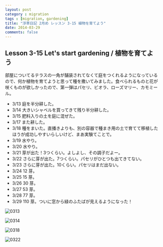 ```yaml
---
layout: post
category : migration
tags : [migration, gardening]
title: "浮草日記 2月め レッスン 3-15 植物を育てよう"
date: 2014-03-29
comments: false
---
```


## Lesson 3-15 Let's start gardening / 植物を育てよう

部屋についてるテラスの一角が舗装されてなくて庭をつくれるようになっているので、何か植物を育てようと思って種を撒いてみました。食べられるものと花が咲くものが欲しかったので、第一弾はパセリ、ビオラ、ローズマリー、カモミール。

* 3/13 庭を半分耕した。
* 3/14 大きいシャベルを買ってきて残り半分耕した。
* 3/15 肥料入りの土を庭に混ぜた。
* 3/17 また耕した。
* 3/18 種をまいた。直播きよりも、別の容器で種まき用の土で育てて移植したほうが成功しやすいらしいけど、まあ実験てことで。
* 3/19 水やり。
* 3/20 水やり。
* 3/21 芽が出た！3つくらい。よしよし、その調子だよー。 
* 3/22 さらに芽が出た。7つくらい。パセリがひとつも出てきてない。
* 3/23 さらに芽が出た。10くらい。パセリはまだ出ない。
* 3/24 12 芽。
* 3/25 15 芽。
* 3/26 30 芽。
* 3/27 53 芽。
* 3/28 77 芽。
* 3/29 110 芽。ついに窓から緑のふたばが見えるようになった！

![0313](https://lh6.googleusercontent.com/-eMaTuceJhtg/Uyzi6pfquuI/AAAAAAAB9Tc/4bvSFINEo24/w620-h465-no/14+-+1)

![0314](https://lh5.googleusercontent.com/-5UiSQ8l47Co/Uyzi6hTBYsI/AAAAAAAB9Tc/fGlZzoruuew/w620-h465-no/P1160137.JPG)

![0318](https://lh4.googleusercontent.com/-aGYLIdsxhoc/Uyzi6lOQRDI/AAAAAAAB9Tc/DR1FGOyD7s0/w620-h465-no/P1160236.JPG)

![0322](https://lh4.googleusercontent.com/-QZWBfOUMEAM/Uy8vqx5A-sI/AAAAAAAB9as/2H5FICyhZN8/w620-h465-no/14+-+2)
